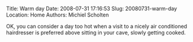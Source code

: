 Title: Warm day
Date: 2008-07-31 17:16:53
Slug: 20080731-warm-day
Location: Home
Authors: Michiel Scholten

<p>OK, you can consider a day too hot when a visit to a nicely air conditioned hairdresser is preferred above sitting in your cave, slowly getting cooked.</p>